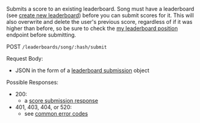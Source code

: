 Submits a score to an existing leaderboard. Song must have a leaderboard (see [create new leaderboard](create%20new%20leaderboard.md)) before you can submit scores for it. This will also overwrite and delete the user's previous score, regardless of if it was higher than before, so be sure to check the [my leaderboard position](my%20leaderboard%20position.md) endpoint before submitting.

POST `/leaderboards/song/:hash/submit`

Request Body:
- JSON in the form of a [leaderboard submission](../data%20types/leaderboard%20submission.md) object

Possible Responses:
- 200:
	- a [score submission response](../data%20types/score%20submission%20response.md)
- 401, 403, 404, or 520:
	- see [common error codes](../other/common%20error%20codes.md)